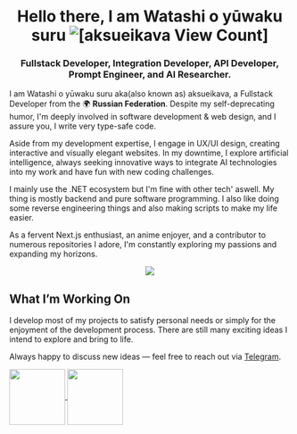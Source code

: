 <h1 align="center">Hello there, I am Watashi o yūwaku suru <img src="https://komarev.com/ghpvc/?username=aksueikava" alt="[aksueikava View Count]"/></h1>
<h3 align="center">Fullstack Developer, Integration Developer, API Developer, Prompt Engineer, and AI Researcher.</h3>

I am Watashi o yūwaku suru aka(also known as) aksueikava, a Fullstack Developer from the 🌍 **Russian Federation**. Despite my self-deprecating humor, I'm deeply involved in software development & web design, and I assure you, I write very type-safe code.

Aside from my development expertise, I engage in UX/UI design, creating interactive and visually elegant websites. In my downtime, I explore artificial intelligence, always seeking innovative ways to integrate AI technologies into my work and have fun with new coding challenges.

I mainly use the .NET ecosystem but I'm fine with other tech' aswell. My thing is mostly backend and pure software programming. I also like doing some reverse engineering things and also making scripts to make my life easier.

As a fervent Next.js enthusiast, an anime enjoyer, and a contributor to numerous repositories I adore, I'm constantly exploring my passions and expanding my horizons.

<p align="center">
  <a href="https://skillicons.dev">
    <img src="https://skillicons.dev/icons?i=arduino,bash,css,docker,mysql,nodejs,cs,cpp,go,js,py,ts,php,rust,crystal" />
  </a>
</p>

## What I’m Working On
I develop most of my projects to satisfy personal needs or simply for the enjoyment of the development process. There are still many exciting ideas I intend to explore and bring to life.

Always happy to discuss new ideas — feel free to reach out via [Telegram](https://telegram.me/aksueikava).

<a href="https://github.com/anuraghazra/github-readme-stats">
  <img height=100 align="center" src="https://github-readme-stats.vercel.app/api?username=aksueikava&show_icons=true&theme=dark" />
</a>
<a href="https://github.com/anuraghazra/convoychat">
  <img height=100 align="center" src="https://github-readme-stats.vercel.app/api/top-langs?username=aksueikava&layout=compact&langs_count=8&card_width=280&theme=dark" />
</a>
